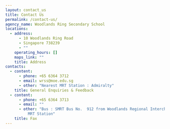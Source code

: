 ```yaml
---
layout: contact_us
title: Contact Us
permalink: /contact-us/
agency_name: Woodlands Ring Secondary School
locations:
  - address:
      - 10 Woodlands Ring Road
      - Singapore 738239
      - ""
    operating_hours: []
    maps_link: ""
    title: Address
contacts:
  - content:
      - phone: +65 6364 3712
      - email: wrss@moe.edu.sg
      - other: "Nearest MRT Station : Admiralty"
    title: General Enquiries & Feedback
  - content:
      - phone: +65 6364 3713
      - email: ""
      - other: "Bus : SMRT Bus No.  912 from Woodlands Regional Interchange or Admiralty
          MRT Station"
    title: Fax
---
```

